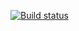 [![Build status](https://ci.appveyor.com/api/projects/status/h084f7t8cc8gl53l?svg=true)](https://ci.appveyor.com/project/SvetlanaGreenFox/netology-ajs-homeworks-arraybuffer)
